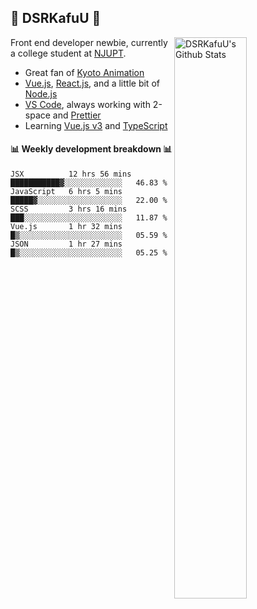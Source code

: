 ## 🍥 DSRKafuU 🍥

<img align="right" alt="DSRKafuU's Github Stats" width="48%" src="https://github-readme-stats.vercel.app/api?username=dsrkafuu&count_private=true&show_icons=true&title_color=7793cc&icon_color=7793cc&text_color=595858&bg_color=ffffff" />

Front end developer newbie, currently a college student at [NJUPT](https://www.njupt.edu.cn).

- Great fan of [Kyoto Animation](https://www.kyotoanimation.co.jp)
- [Vue.js](https://vuejs.org), [React.js](https://reactjs.org), and a little bit of [Node.js](https://nodejs.org)
- [VS Code](https://code.visualstudio.com), always working with 2-space and [Prettier](https://prettier.io)
- Learning [Vue.js v3](https://v3.vuejs.org) and [TypeScript](https://www.typescriptlang.org)

#### :bar_chart: Weekly development breakdown :bar_chart:

<!--START_SECTION:waka-->
```text
JSX          12 hrs 56 mins  ███████████▓░░░░░░░░░░░░░   46.83 % 
JavaScript   6 hrs 5 mins    █████▓░░░░░░░░░░░░░░░░░░░   22.00 % 
SCSS         3 hrs 16 mins   ███░░░░░░░░░░░░░░░░░░░░░░   11.87 % 
Vue.js       1 hr 32 mins    █▒░░░░░░░░░░░░░░░░░░░░░░░   05.59 % 
JSON         1 hr 27 mins    █▒░░░░░░░░░░░░░░░░░░░░░░░   05.25 % 
```
<!--END_SECTION:waka-->
